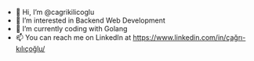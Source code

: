 - 👋 Hi, I’m @cagrikilicoglu
- 👀 I’m interested in Backend Web Development
- 🌱 I’m currently coding with Golang
- 📫 You can reach me on LinkedIn at https://www.linkedin.com/in/çağrı-kılıçoğlu/

<!---
cagrikilicoglu/cagrikilicoglu is a ✨ special ✨ repository because its `README.md` (this file) appears on your GitHub profile.
You can click the Preview link to take a look at your changes.
--->
